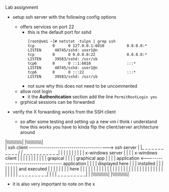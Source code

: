 Lab assignment 
  - setup ssh server with the following config options 
    - offers services on port 22
      - this is the default port for sshd
        ```
        [root@vm1 ~]# netstat -tulpn | grep ssh
        tcp        0      0 127.0.0.1:6010          0.0.0.0:*               LISTEN      40745/sshd: user1@n
        tcp        0      0 0.0.0.0:22              0.0.0.0:*               LISTEN      39583/sshd: /usr/sb
        tcp6       0      0 ::1:6010                :::*                    LISTEN      40745/sshd: user1@n
        tcp6       0      0 :::22                   :::*                    LISTEN      39583/sshd: /usr/sb
        ``` 
      - not sure why this does not need to be uncommented  
    - allow root login 
      -  it the **Authenitcation** section add the line `PermitRootLogin yes` 
    - grphical sessions can be forwarded 
        
  - verify the X forwarding works from the SSH client
    - so after some testing and setting up a new vm i think i understand how this works
you have to kinda flip the client/server architecture around 

|\\\\\\\\\\\\\\\\\\\\\\\|                          |\\\\\\\\\\\\\\\\\\\\\\\|     
|    ssh client ---------------------------------------> ssh server        |
|_ _ _ _ _ _ _ _ _ _ _ _|                          |_ _ _ _ _ _ _ _ _ _ _ _|
|  |                  | |                          |  |                    |
|  | x-windows server | |                          |  |  x-windows client  |
|  |                  | |                          |  |                  | |
|  |  grapical        | |                          |  | graphical app    | |
|  | application <------------------------------------  application      | |
|  | displayed here   | |                          |     installed       | |
|  |                  | |                          |  |  and executed    | |
|  |                  | |                          |  |      here        | |
|  |                  | |                          |  |                  | |
|  |                  | |                          |  |                  | |
|  |                  | |                          |  |                  | |
|  |                  | |                          |  |                  | |
|  | _ _ _ _ _ _ _ _ _| |                          |  | _ _ _ _ _ _ _ _ _| |
|\\\\\\\\\\\\\\\\\\\\\\\|                          |\\\\\\\\\\\\\\\\\\\\\\\|


  - it is also very important to note on the x
